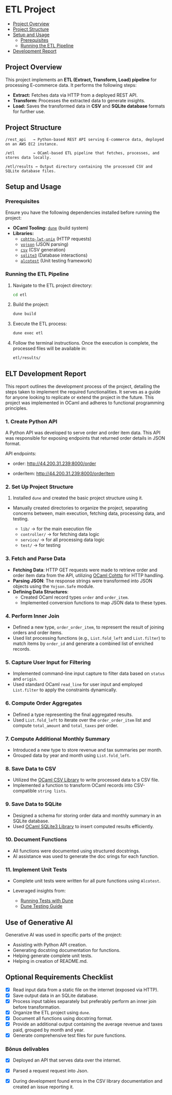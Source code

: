 # ETL Project

- [Project Overview](#project-overview)
- [Project Structure](#project-structure)
- [Setup and Usage](#setup-and-usage)
    - [Prerequisites](#prerequisites)
    - [Running the ETL Pipeline](#running-the-elt-pipeline)
- [Development Report](#etl-development-report)



## Project Overview
This project implements an **ETL (Extract, Transform, Load) pipeline** for processing E-commerce data. It performs the following steps:

- **Extract:** Fetches data via HTTP from a deployed REST API.
- **Transform:** Processes the extracted data to generate insights.
- **Load:** Saves the transformed data in **CSV** and **SQLite database** formats for further use.

## Project Structure

```
/rest_api   → Python-based REST API serving E-commerce data, deployed on an AWS EC2 instance.

/etl        → OCaml-based ETL pipeline that fetches, processes, and stores data locally.

/etl/results → Output directory containing the processed CSV and SQLite database files.
```

## Setup and Usage

### Prerequisites
Ensure you have the following dependencies installed before running the project:

- **OCaml Tooling:** [`dune`](https://dune.build/) (build system)
- **Libraries:**
  - [`cohttp-lwt-unix`](https://github.com/mirage/ocaml-cohttp) (HTTP requests)
  - [`yojson`](https://github.com/ocaml-community/yojson) (JSON parsing)
  - [`csv`](https://github.com/Chris00/ocaml-csv) (CSV generation)
  - [`sqlite3`](https://github.com/mmottl/sqlite3-ocaml) (Database interactions)
  - [`alcotest`](https://github.com/mirage/alcotest) (Unit testing framework)

### Running the ETL Pipeline

1. Navigate to the ETL project directory:
   ```sh
   cd etl
   ```

2. Build the project:
   ```sh
   dune build
   ```

3. Execute the ETL process:
   ```sh
   dune exec etl
   ```

4. Follow the terminal instructions. Once the execution is complete, the processed files will be available in:
   ```sh
   etl/results/
   ```


## ELT Development Report

This report outlines the development process of the project, detailing the steps taken to implement the required functionalities. It serves as a guide for anyone looking to replicate or extend the project in the future. This project was implemented in OCaml and adheres to functional programming principles.

### 1. Create Python API
A Python API was developed to serve order and order item data. This API was responsible for exposing endpoints that returned order details in JSON format. 

API endpoints:

- order: http://44.200.31.239:8000/order

- orderItem: http://44.200.31.239:8000/orderItem


### 2. Set Up Project Structure

1. Installed `dune` and created the basic project structure using it.

- Manually created directories to organize the project, separating concerns between, main execution, fetching data, processing data, and testing.

    - `lib/` -> for the main execution file
    - `controller/` -> for fetching data logic
    - `service/` -> for all processing data logic
    - `test/` -> for testing 


### 3. Fetch and Parse Data
- **Fetching Data**: HTTP GET requests were made to retrieve order and order item data from the API, utilizing [OCaml Cohttp](https://github.com/mirage/ocaml-cohttp#client-tutorial) for HTTP handling.
- **Parsing JSON**: The response strings were transformed into JSON objects using the `Yojson.Safe` module.
- **Defining Data Structures**:
  - Created OCaml record types `order` and `order_item`.
  - Implemented conversion functions to map JSON data to these types.

### 4. Perform Inner Join
- Defined a new type, `order_order_item`, to represent the result of joining orders and order items.
- Used list processing functions (e.g., `List.fold_left` and `List.filter`) to match items by `order_id` and generate a combined list of enriched records.

### 5. Capture User Input for Filtering
- Implemented command-line input capture to filter data based on `status` and `origin`.
- Used standard OCaml `read_line` for user input and employed `List.filter` to apply the constraints dynamically.

### 6. Compute Order Aggregates
- Defined a type representing the final aggregated results.
- Used `List.fold_left` to iterate over the `order_order_item` list and compute `total_amount` and `total_taxes` per order.

### 7. Compute Additional Monthly Summary
- Introduced a new type to store revenue and tax summaries per month.
- Grouped data by year and month using `List.fold_left`.

### 8. Save Data to CSV
- Utilized the [OCaml CSV Library](https://ocaml.org/p/csv/2.4) to write processed data to a CSV file.
- Implemented a function to transform OCaml records into CSV-compatible `string lists`.

### 9. Save Data to SQLite
- Designed a schema for storing order data and monthly summary in an SQLite database.
- Used [OCaml SQLite3 Library](https://ocaml.org/p/sqlite3/5.1.0/doc/Sqlite3/index.html) to insert computed results efficiently.

### 10. Document Functions
- All functions were documented using structured docstrings.
- AI assistance was used to generate the doc srings for each function.

### 11. Implement Unit Tests
- Complete unit tests were written for all pure functions using `Alcotest`.

- Leveraged insights from:
  - [Running Tests with Dune](https://ocaml.org/docs/running-executables-and-tests-with-dune)
  - [Dune Testing Guide](https://dune.readthedocs.io/en/stable/tests.html)

## Use of Generative AI
Generative AI was used in specific parts of the project:
- Assisting with Python API creation.
- Generating docstring documentation for functions.
- Helping generate complete unit tests.
- Helping in creation of README.md.


## Optional Requirements Checklist
- [x] Read input data from a static file on the internet (exposed via HTTP).
- [x] Save output data in an SQLite database.
- [x] Process input tables separately but preferably perform an inner join before transformation.
- [x] Organize the ETL project using `dune`.
- [x] Document all functions using docstring format.
- [x] Provide an additional output containing the average revenue and taxes paid, grouped by month and year.
- [x] Generate comprehensive test files for pure functions.

### Bônus delivables

- [x] Deployed an API that serves data over the internet.
- [x] Parsed a request request into Json.
- [x] During development found erros in the CSV library documentation and created an issue reporting it.

